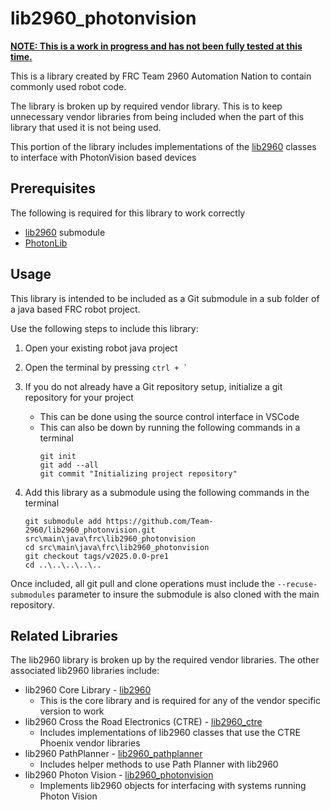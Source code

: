 # lib2960_photonvision

**<ins>NOTE: This is a work in progress and has not been fully tested at this time.</ins>**

This is a library created by FRC Team 2960 Automation Nation to contain commonly used robot code.

The library is broken up by required vendor library. This is to keep unnecessary vendor libraries from being included when the part of this library that used it is not being used.

This portion of the library includes implementations of the [lib2960](https://github.com/Team-2960/lib2960) classes to interface with PhotonVision based devices

## Prerequisites  
The following is required for this library to work correctly
- [lib2960](https://github.com/Team-2960/lib2960) submodule
- [PhotonLib](https://docs.photonvision.org/en/latest/docs/programming/photonlib/adding-vendordep.html)

## Usage
This library is intended to be included as a Git submodule in a sub folder of a java based FRC robot project. 

Use the following steps to include this library:

1. Open your existing robot java project
2. Open the terminal by pressing ```ctrl + ` ```
3. If you do not already have a Git repository setup, initialize a git repository for your project
    - This can be done using the source control interface in VSCode
    - This can also be down by running the following commands in a terminal
        ```
        git init
        git add --all
        git commit "Initializing project repository"
        ```

4. Add this library as a submodule using the following commands in the terminal


    ```
    git submodule add https://github.com/Team-2960/lib2960_photonvision.git src\main\java\frc\lib2960_photonvision
    cd src\main\java\frc\lib2960_photonvision
    git checkout tags/v2025.0.0-pre1
    cd ..\..\..\..\..
    ```

Once included, all git pull and clone operations must include the ```--recuse-submodules``` parameter to insure the submodule is also cloned with the main repository.

## Related Libraries
The lib2960 library is broken up by the required vendor libraries. The other associated lib2960 libraries include:

- lib2960 Core Library - [lib2960](https://github.com/Team-2960/lib2960)
  - This is the core library and is required for any of the vendor specific version to work
- lib2960 Cross the Road Electronics (CTRE) - [lib2960_ctre](https://github.com/Team-2960/lib2960_ctre)
  - Includes implementations of lib2960 classes that use the CTRE Phoenix vendor libraries
- lib2960 PathPlanner - [lib2960_pathplanner](https://github.com/Team-2960/lib2960_pathplanner)
  - Includes helper methods to use Path Planner with lib2960
- lib2960 Photon Vision - [lib2960_photonvision](https://github.com/Team-2960/lib2960_photonvision)
  - Implements lib2960 objects for interfacing with systems running Photon Vision